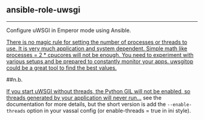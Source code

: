 ## ansible-role-uwsgi
------

Configure uWSGI in Emperor mode using Ansible.

[There is no magic rule for setting the number of processes or threads to use. It is very much application and system dependent. Simple math like processes = 2 * cpucores will not be enough. You need to experiment with various setups and be prepared to constantly monitor your apps. uwsgitop could be a great tool to find the best values.](http://uwsgi-docs.readthedocs.org/en/latest/ThingsToKnow.html)


##n.b.

[If you start uWSGI without threads, the Python GIL will not be enabled, so threads generated by your application will never run...](http://uwsgi-docs.readthedocs.org/en/latest/WSGIquickstart.html#a-note-on-python-threads) 
see the documentation for more details, but the short version is add the `--enable-threads` option in your vassal config (or enable-threads = true in ini style).